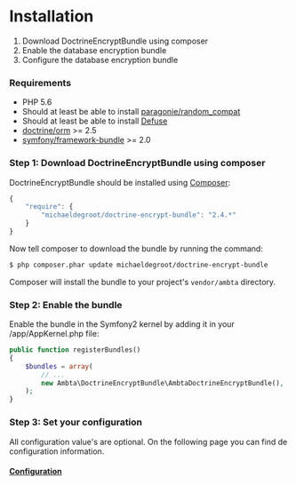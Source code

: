 # Installation

1. Download DoctrineEncryptBundle using composer
2. Enable the database encryption bundle
3. Configure the database encryption bundle

### Requirements

 - PHP 5.6
 - Should at least be able to install [paragonie/random_compat](https://github.com/paragonie/random_compat)
 - Should at least be able to install [Defuse](https://github.com/defuse/php-encryption)
 - [doctrine/orm](https://packagist.org/packages/doctrine/orm) >= 2.5
 - [symfony/framework-bundle](https://packagist.org/packages/symfony/framework-bundle) >= 2.0

### Step 1: Download DoctrineEncryptBundle using composer

DoctrineEncryptBundle should be installed using [Composer](http://getcomposer.org/):

``` js
{
    "require": {
        "michaeldegroot/doctrine-encrypt-bundle": "2.4.*"
    }
}
```

Now tell composer to download the bundle by running the command:

``` bash
$ php composer.phar update michaeldegroot/doctrine-encrypt-bundle
```

Composer will install the bundle to your project's `vendor/ambta` directory.

### Step 2: Enable the bundle

Enable the bundle in the Symfony2 kernel by adding it in your /app/AppKernel.php file:

``` php
public function registerBundles()
{
    $bundles = array(
        // ...
        new Ambta\DoctrineEncryptBundle\AmbtaDoctrineEncryptBundle(),
    );
}
```

### Step 3: Set your configuration

All configuration value's are optional.
On the following page you can find de configuration information.

#### [Configuration](https://github.com/michaeldegroot/DoctrineEncryptBundle/blob/master/Resources/doc/configuration.md)
